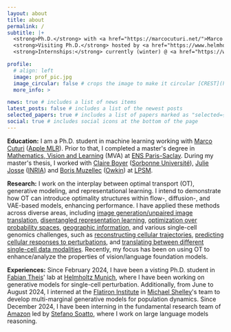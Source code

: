 ```yaml
---
layout: about
title: about
permalink: /
subtitle: |+
  <strong>Ph.D.</strong> with <a href="https://marcocuturi.net/">Marco Cuturi</a> @ <a href="https://crest.science/">CREST</a> - <a href="https://www.ensae.fr/">ENSAE</a>, <a href="https://www.ip-paris.fr/">Institut Polytechnique de Paris</a> <br>
  <strong>Visiting Ph.D.</strong> hosted by <a href="https://www.helmholtz-munich.de/en/icb/pi/fabian-theis">Fabian Theis</a> @ <a href="https://www.helmholtz-munich.de/en/icb/pi/fabian-theis">Helmholtz Munich</a>, <a href="https://www.tum.de/en/">Technical University of Munich</a> <br>
  <strong>Internships:</strong> currently (winter) @ <a href="https://www.amazon.science/"> Amazon AWS AI Lab</a>, Fundamental Research Team – past @ <a href="https://www.simonsfoundation.org/flatiron/">Flatiron Institute</a>, <a href="https://www.simonsfoundation.org/">Simons Foundation</a>.

profile:
  # align: left
  image: prof_pic.jpg
  image_circular: false # crops the image to make it circular [CREST](https://crest.science/)-[ENSAE](https://www.ensae.fr/), [IP-Paris](https://www.ip-paris.fr/)
  more_info: >

news: true # includes a list of news items
latest_posts: false # includes a list of the newest posts
selected_papers: true # includes a list of papers marked as "selected={true}"
social: true # includes social icons at the bottom of the page
---
```


**Education:** I am a Ph.D. student in machine learning working with [Marco Cuturi](https://marcocuturi.net/) ([Apple MLR](https://machinelearning.apple.com/)). Prior to that, I completed a master's degree in [Mathematics, Vision and Learning](https://www.master-mva.com/) (MVA) at [ENS Paris-Saclay](https://ens-paris-saclay.fr/). During my master's thesis, I worked with [Claire Boyer](https://perso.lpsm.paris/~cboyer/) ([Sorbonne Université](https://www.sorbonne-universite.fr/)), [Julie Josse](https://juliejosse.com/) ([INRIA](https://inria.fr/fr)) and [Boris Muzellec](https://borismuzellec.github.io/) ([Owkin](https://www.owkin.com/)) at [LPSM](https://www.lpsm.paris/).

**Research:** I work on the interplay between optimal transport (OT), generative modeling, and representational learning. I intend to demonstrate how OT can introduce optimality structures within flow-, diffusion-, and VAE-based models, enhancing performance.
I have applied these methods across diverse areas, including [image generation/unpaired image translation](https://arxiv.org/pdf/2311.15100.pdf), 
[disentangled representation learning](https://arxiv.org/abs/2407.07829), [optimization over probability spaces](https://arxiv.org/pdf/2406.08938), 
[geographic information](https://arxiv.org/pdf/2410.11709), 
and various single-cell genomics challenges, such as [reconstructing cellular trajectories](https://arxiv.org/pdf/2310.09254.pdf), 
[predicting cellular responses to perturbations](https://proceedings.mlr.press/v202/uscidda23a/uscidda23a.pdf), and 
[translating between different single-cell data modalities](https://arxiv.org/pdf/2310.09254.pdf). 
Recently, my focus has been on using OT to enhance/analyze the properties of vision/language foundation models. 
<!-- Broadly speaking, I thrive on exploring diverse learning paradigms, as I believe the most creative and impactful research ideas emerge from the synergies between different fields. -->

**Experiences:** Since February 2024, I have been a visting Ph.D. student in [Fabian Theis](https://www.helmholtz-munich.de/en/icb/pi/fabian-theis)' lab at [Helmholtz Munich](https://www.helmholtz-munich.de/en), where I have been working on generative models for single-cell perturbation. Additionally, from June to August 2024, I interned at the [Flatiron Institute](https://www.simonsfoundation.org/flatiron/) in [Michael Shelley](https://math.nyu.edu/~shelley/)'s team to develop multi-marginal generative models for population dynamics. Since December 2024, I have been interning in the fundamental research team of [Amazon](https://www.amazon.science/) led by [Stefano Soatto](https://scholar.google.com/citations?user=lH1PdF8AAAAJ&hl=en/), where I work on large language models reasoning.

  <!-- <strong>Ph.D.</strong> with <a href="https://marcocuturi.net/">Marco Cuturi</a> @ <a href="https://crest.science/">CREST</a> - <a href="https://www.ensae.fr/">ENSAE</a>, <a href="https://www.ip-paris.fr/">Institut Polytechnique de Paris</a> <br>
  <strong>Visiting Ph.D.</strong> hosted by <a href="https://www.helmholtz-munich.de/en/icb/pi/fabian-theis">Fabian Theis</a> @ <a href="https://www.helmholtz-munich.de/en/icb/pi/fabian-theis">Helmholtz Munich</a>, <a href="https://www.tum.de/en/">Technical University of Munich</a> <br>
  <strong>Internships:</strong> incoming (winter) @ <a href="https://www.amazon.science/"> Amazon AI</a>, Fundamental Research Team– past @ <a href="https://www.simonsfoundation.org/flatiron/">Flatiron Institute</a>, <a href="https://www.simonsfoundation.org/">Simons Foundation</a>. -->

